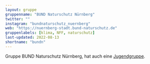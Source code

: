 ```yaml
---
layout: gruppe
gruppenname: "BUND Naturschutz Nürnberg"
twitter: ""
instagram: "bundnaturschutz_nuernberg"
web: "https://nuernberg-stadt.bund-naturschutz.de"
gruppenlabels: [klima, NFF, naturschutz]
last-updated: 2022-08-13
shortname: "bundn"
---
```


Gruppe BUND Naturschutz Nürnberg, hat auch eine [Jugendgruppe](https://nuernberg-stadt.bund-naturschutz.de/kinder-und-jugend/jugendgruppe).
